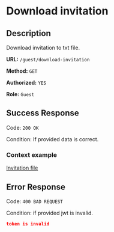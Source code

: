 # Download invitation

## Description

Download invitation to txt file.

<b>URL:</b> `/guest/download-invitation`

<b>Method:</b> `GET`

<b>Authorized:</b> `YES`

<b>Role:</b> `Guest`

## Success Response

Code: `200 OK`

Condition: If provided data is correct.

### Context example

[Invitation file](../../example/invitation.txt)

## Error Response

Code: `400 BAD REQUEST`

Condition: if provided jwt is invalid.

```json
token is invalid
```

